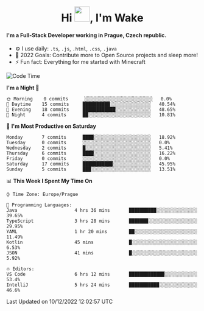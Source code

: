 <h1 align="center">Hi <img src="https://raw.githubusercontent.com/MrWakeCZ/MrWakeCZ/master/Hi.gif" width="40px" />, I'm Wake</h1>

#### I'm a Full-Stack Developer working in Prague, Czech republic.
- ⚙️ I use daily: `.ts`, `.js`, `.html`, `.css`, `.java`
- 🥅 2022 Goals: Contribute more to Open Source projects and sleep more!
- ⚡ Fun fact: Everything for me started with Minecraft

<!--START_SECTION:waka-->
![Code Time](http://img.shields.io/badge/Code%20Time-2%2C848%20hrs%2050%20mins-blue)

**I'm a Night 🦉** 

```text
🌞 Morning    0 commits      ░░░░░░░░░░░░░░░░░░░░░░░░░   0.0% 
🌆 Daytime    15 commits     ██████████░░░░░░░░░░░░░░░   40.54% 
🌃 Evening    18 commits     ████████████░░░░░░░░░░░░░   48.65% 
🌙 Night      4 commits      ██░░░░░░░░░░░░░░░░░░░░░░░   10.81%

```
📅 **I'm Most Productive on Saturday** 

```text
Monday       7 commits      ████░░░░░░░░░░░░░░░░░░░░░   18.92% 
Tuesday      0 commits      ░░░░░░░░░░░░░░░░░░░░░░░░░   0.0% 
Wednesday    2 commits      █░░░░░░░░░░░░░░░░░░░░░░░░   5.41% 
Thursday     6 commits      ████░░░░░░░░░░░░░░░░░░░░░   16.22% 
Friday       0 commits      ░░░░░░░░░░░░░░░░░░░░░░░░░   0.0% 
Saturday     17 commits     ███████████░░░░░░░░░░░░░░   45.95% 
Sunday       5 commits      ███░░░░░░░░░░░░░░░░░░░░░░   13.51%

```


📊 **This Week I Spent My Time On** 

```text
⌚︎ Time Zone: Europe/Prague

💬 Programming Languages: 
Java                     4 hrs 36 mins       ██████████░░░░░░░░░░░░░░░   39.65% 
TypeScript               3 hrs 28 mins       ███████░░░░░░░░░░░░░░░░░░   29.95% 
YAML                     1 hr 20 mins        ██░░░░░░░░░░░░░░░░░░░░░░░   11.49% 
Kotlin                   45 mins             █░░░░░░░░░░░░░░░░░░░░░░░░   6.53% 
JSON                     41 mins             █░░░░░░░░░░░░░░░░░░░░░░░░   5.92%

🔥 Editors: 
VS Code                  6 hrs 12 mins       █████████████░░░░░░░░░░░░   53.4% 
IntelliJ                 5 hrs 24 mins       ███████████░░░░░░░░░░░░░░   46.6%

```


 Last Updated on 10/12/2022 12:02:57 UTC
<!--END_SECTION:waka-->
